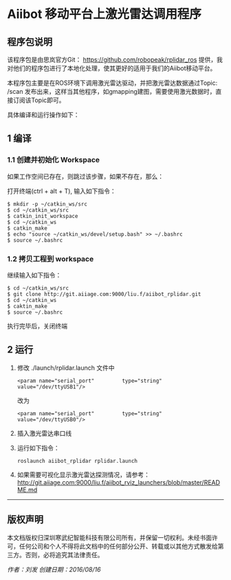# Aiibot 移动平台上激光雷达调用程序

## 程序包说明

该程序包是由思岚官方Git： https://github.com/robopeak/rplidar_ros  提供，我对他们的程序包进行了本地化处理，使其更好的适用于我们的Aiibot移动平台。

本程序包主要是在ROS环境下调用激光雷达驱动，并把激光雷达数据通过Topic: /scan 发布出来，这样当其他程序，如gmapping建图，需要使用激光数据时，直接订阅该Topic即可。

具体编译和运行操作如下：

## 1 编译
### 1.1 创建并初始化 Workspace
如果工作空间已存在，则跳过该步骤，如果不存在，那么：

打开终端(ctrl + alt + T), 输入如下指令：

```
$ mkdir -p ~/catkin_ws/src
$ cd ~/catkin_ws/src
$ catkin_init_workspace
$ cd ~/catkin_ws
$ catkin_make
$ echo "source ~/catkin_ws/devel/setup.bash" >> ~/.bashrc
$ source ~/.bashrc
```

### 1.2 拷贝工程到 workspace

继续输入如下指令：

```
$ cd ~/catkin_ws/src
$ git clone http://git.aiiage.com:9000/liu.f/aiibot_rplidar.git
$ cd ~/catkin_ws
$ caktin_make
$ source ~/.bashrc
```

执行完毕后，关闭终端

## 2 运行
1. 修改 ./launch/rplidar.launch 文件中

    ```
    <param name="serial_port"         type="string" value="/dev/ttyUSB1"/>
    ```
    
    改为
    
    ```
    <param name="serial_port"         type="string" value="/dev/ttyUSB0"/>
    ```

2. 插入激光雷达串口线
3. 运行如下指令：

    ```
    roslaunch aiibot_rplidar rplidar.launch
    ```
4. 如果需要可视化显示激光雷达探测情况，请参考：
    http://git.aiiage.com:9000/liu.f/aiibot_rviz_launchers/blob/master/README.md

***
## 版权声明

本文档版权归深圳寒武纪智能科技有限公司所有，并保留一切权利。未经书面许可，任何公司和个人不得将此文档中的任何部分公开、转载或以其他方式散发给第三方。否则，必将追究其法律责任。

*作者：刘发 创建日期：2016/08/16*
